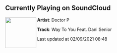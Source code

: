 ## Currently Playing on SoundCloud

[<img align="left" width="100" src="https://i1.sndcdn.com/artworks-F5bnwfD7HucN9jyG-FIGOlA-t50x50.jpg">](https://soundcloud.com/doctorpcircus/way-to-you-feat-dani-senior)

**Artist**: Doctor P 

**Track**: Way To You Feat. Dani Senior

Last updated at 02/09/2021 08:48
